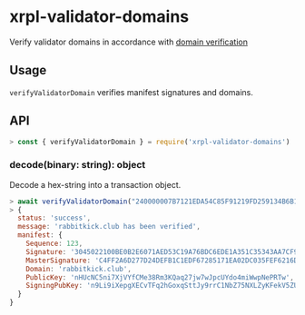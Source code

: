 # xrpl-validator-domains
Verify validator domains in accordance with [domain verification](https://xrpl.org/xrp-ledger-toml.html#domain-verification)

## Usage
`verifyValidatorDomain` verifies manifest signatures and domains.

## API
```js
> const { verifyValidatorDomain } = require('xrpl-validator-domains')
```

### decode(binary: string): object
Decode a hex-string into a transaction object.
```js
> await verifyValidatorDomain("240000007B7121EDA54C85F91219FD259134B6B126AD64AE7204B81DD4052510657E1A5697246AD27321032F7ACF6D67C42C9C898F576F92FE4638EB6C88D0DC7F6710AF00ED6BF50D97D676473045022100BE0B2E6071AED53C19A76BDC6EDE1A351C35343AA7CF917587F93C9D85C5A7B702207135F72654DC3AD70FE8A4DEB128965268A312DFB3E9A7C68BA8E9A8931F4285770F7261626269746B69636B2E636C7562701240C4FF2A6D277D24DEFB1C1EDF67285171EA02DC035FEF6216DEE41019CE41611AD4430AF59938DC505E538CCF669D521AC2A456C3805FE3CA85BB10B2A691B50B")
> {
  status: 'success',
  message: 'rabbitkick.club has been verified',
  manifest: {
    Sequence: 123,
    Signature: '3045022100BE0B2E6071AED53C19A76BDC6EDE1A351C35343AA7CF917587F93C9D85C5A7B702207135F72654DC3AD70FE8A4DEB128965268A312DFB3E9A7C68BA8E9A8931F4285',
    MasterSignature: 'C4FF2A6D277D24DEFB1C1EDF67285171EA02DC035FEF6216DEE41019CE41611AD4430AF59938DC505E538CCF669D521AC2A456C3805FE3CA85BB10B2A691B50B',
    Domain: 'rabbitkick.club',
    PublicKey: 'nHUcNC5ni7XjVYfCMe38Rm3KQaq27jw7wJpcUYdo4miWwpNePRTw',
    SigningPubKey: 'n9Li9iXepgXECvTFq2hGoxqSttJy9rrC1NbZ75NXLZyKFekV5ZU1'
  }
}
```


